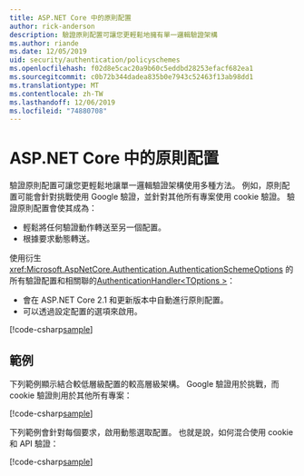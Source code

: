 ```yaml
---
title: ASP.NET Core 中的原則配置
author: rick-anderson
description: 驗證原則配置可讓您更輕鬆地擁有單一邏輯驗證架構
ms.author: riande
ms.date: 12/05/2019
uid: security/authentication/policyschemes
ms.openlocfilehash: f02d8e5cac20a9b60c5eddbd28253efacf682ea1
ms.sourcegitcommit: c0b72b344dadea835b0e7943c52463f13ab98dd1
ms.translationtype: MT
ms.contentlocale: zh-TW
ms.lasthandoff: 12/06/2019
ms.locfileid: "74880708"
---
```

# <a name="policy-schemes-in-aspnet-core"></a>ASP.NET Core 中的原則配置

驗證原則配置可讓您更輕鬆地讓單一邏輯驗證架構使用多種方法。 例如，原則配置可能會針對挑戰使用 Google 驗證，並針對其他所有專案使用 cookie 驗證。 驗證原則配置會使其成為：

* 輕鬆將任何驗證動作轉送至另一個配置。
* 根據要求動態轉送。

使用衍生 <xref:Microsoft.AspNetCore.Authentication.AuthenticationSchemeOptions> 的所有驗證配置和相關聯的[AuthenticationHandler\<TOptions >](/dotnet/api/microsoft.aspnetcore.authentication.authenticationhandler-1)：

* 會在 ASP.NET Core 2.1 和更新版本中自動進行原則配置。
* 可以透過設定配置的選項來啟用。

[!code-csharp[sample](policyschemes/samples/AuthenticationSchemeOptions.cs?name=snippet)]

## <a name="examples"></a>範例

下列範例顯示結合較低層級配置的較高層級架構。 Google 驗證用於挑戰，而 cookie 驗證則用於其他所有專案：

[!code-csharp[sample](policyschemes/samples/Startup.cs?name=snippet1)]

下列範例會針對每個要求，啟用動態選取配置。 也就是說，如何混合使用 cookie 和 API 驗證：

 <!-- REVIEW, missing If set in public Func<HttpContext, string> ForwardDefaultSelector -->

[!code-csharp[sample](policyschemes/samples/Startup.cs?name=snippet2)]
